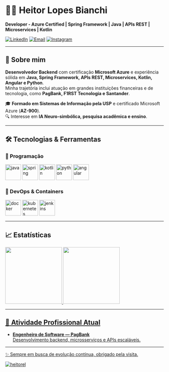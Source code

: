 # 👨‍💻 Heitor Lopes Bianchi

**Developer - Azure Certified | Spring Framework | Java | APIs REST | Microservices | Kotlin**

[![LinkedIn](https://img.shields.io/badge/LinkedIn-Heitor%20Bianchi-blue?logo=linkedin&style=flat-square)](https://www.linkedin.com/in/heitorbianchi)  [![Email](https://img.shields.io/badge/Email-heitor.lopes.bianchi%40gmail.com-red?logo=gmail&style=flat-square)](mailto:heitor.lopes.bianchi@gmail.com) [![Instagram](https://img.shields.io/badge/Instagram-@heitorponcotom-E4405F?logo=instagram&style=flat-square)](https://www.instagram.com/heitorponcotom)

---

## 🚀 Sobre mim

**Desenvolvedor Backend** com certificação **Microsoft Azure** e experiência sólida em **Java, Spring Framework, APIs REST, Microservices, Kotlin, Angular e Python**.  
Minha trajetória inclui atuação em grandes instituições financeiras e de tecnologia, como **PagBank, F1RST Tecnologia e Santander**.

🎓 **Formado em Sistemas de Informação pela USP** e certificado Microsoft Azure (**AZ-900**).  
🔍 Interesse em **IA Neuro-simbólica, pesquisa acadêmica e ensino**.

---

## 🛠️ Tecnologias & Ferramentas

### 🔹 Programação
<p align="left">
  <img src="https://cdn.jsdelivr.net/gh/devicons/devicon/icons/java/java-original-wordmark.svg" alt="java" width="50" height="50"/>
  <img src="https://cdn.jsdelivr.net/gh/devicons/devicon/icons/spring/spring-original-wordmark.svg" alt="spring" width="50" height="50"/>
  <img src="https://cdn.jsdelivr.net/gh/devicons/devicon/icons/kotlin/kotlin-original-wordmark.svg" alt="kotlin" width="50" height="50"/>
  <img src="https://cdn.jsdelivr.net/gh/devicons/devicon/icons/python/python-original-wordmark.svg" alt="python" width="50" height="50"/>
  <img src="https://cdn.jsdelivr.net/gh/devicons/devicon/icons/angularjs/angularjs-original-wordmark.svg" alt="angular" width="50" height="50"/>
</p>

### 🔹 DevOps & Containers
<p align="left">
  <img src="https://cdn.jsdelivr.net/gh/devicons/devicon/icons/docker/docker-original-wordmark.svg" alt="docker" width="50" height="50"/>
  <img src="https://cdn.jsdelivr.net/gh/devicons/devicon/icons/kubernetes/kubernetes-plain-wordmark.svg" alt="kubernetes" width="50" height="50"/>
  <img src="https://cdn.jsdelivr.net/gh/devicons/devicon/icons/jenkins/jenkins-original.svg" alt="jenkins" width="50" height="50"/>
</p>


---
## 📈 Estatísticas 

<div>
<a href="https://github.com/heitorel">
<img loading="lazy" height="180em" src="https://github-readme-stats.vercel.app/api/top-langs/?username=heitorel&layout=compact&langs_count=7&theme=gotham"/>
<img loading="lazy" height="180em" src="https://github-readme-stats.vercel.app/api?username=heitorel&show_icons=true&theme=gotham&include_all_commits=true&count_private=true"/>
</div>
  
---

## 💼 Atividade Profissional Atual

- **Engenheiro de Software — PagBank**  
  Desenvolvimento backend, microsserviços e APIs escaláveis.

---

✨ Sempre em busca de evolução contínua, obrigado pela visita.
<p align="left"> <img src="https://komarev.com/ghpvc/?username=heitorel&label=Profile%20views&color=0e75b6&style=flat" alt="heitorel" /> </p>
